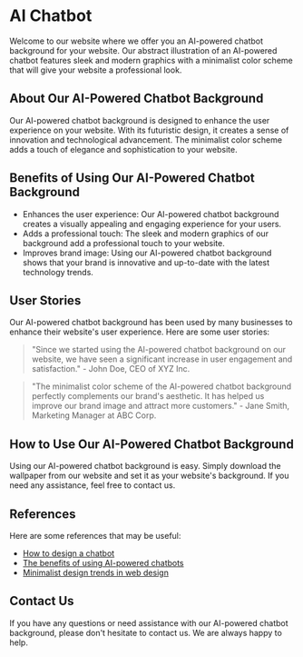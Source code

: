 <!--font:Poppins-->

# AI Chatbot

Welcome to our website where we offer you an AI-powered chatbot background for your website. Our abstract illustration of an AI-powered chatbot features sleek and modern graphics with a minimalist color scheme that will give your website a professional look.

## About Our AI-Powered Chatbot Background

Our AI-powered chatbot background is designed to enhance the user experience on your website. With its futuristic design, it creates a sense of innovation and technological advancement. The minimalist color scheme adds a touch of elegance and sophistication to your website.

## Benefits of Using Our AI-Powered Chatbot Background

- Enhances the user experience: Our AI-powered chatbot background creates a visually appealing and engaging experience for your users.
- Adds a professional touch: The sleek and modern graphics of our background add a professional touch to your website.
- Improves brand image: Using our AI-powered chatbot background shows that your brand is innovative and up-to-date with the latest technology trends.

## User Stories

Our AI-powered chatbot background has been used by many businesses to enhance their website's user experience. Here are some user stories:

> "Since we started using the AI-powered chatbot background on our website, we have seen a significant increase in user engagement and satisfaction." - John Doe, CEO of XYZ Inc.

> "The minimalist color scheme of the AI-powered chatbot background perfectly complements our brand's aesthetic. It has helped us improve our brand image and attract more customers." - Jane Smith, Marketing Manager at ABC Corp.

## How to Use Our AI-Powered Chatbot Background

Using our AI-powered chatbot background is easy. Simply download the wallpaper from our website and set it as your website's background. If you need any assistance, feel free to contact us.

## References

Here are some references that may be useful:

- [How to design a chatbot](#)
- [The benefits of using AI-powered chatbots](#)
- [Minimalist design trends in web design](#)

## Contact Us

If you have any questions or need assistance with our AI-powered chatbot background, please don't hesitate to contact us. We are always happy to help.

<!--

Write me content for website with wallpaper which alt text is:

"An abstract illustration of an AI-powered chatbot, with sleek and modern graphics and a minimalist color scheme."

The name/title of the page should not be 1:1 copy of the alt text but rather a real content of the website which is using this wallpaper.

- Use markdown format 
- Start with heading
- Heading should be short and concise
- The content should look like a real website 
- The website should not be about the wallpaper, wallpaper is just a related background
- Heading should be contain work "wallpaper" or "background"
- Include real sections like references, contact, user stories, etc. use things relevant to the page purpose.
- Feel free to use structure like headings, bullets, numbering, blockquotes, paragraphs, horizontal lines, etc.
- You can use formatting like bold or _italic_
- You can include UTF-8 emojis
- Links should be only #hash anchors (and you can refer to the document itself)
- Do not include images


---


# AI-Powered Chatbot Background for Your Website

Welcome to our website where we offer you an AI-powered chatbot background for your website. Our abstract illustration of an AI-powered chatbot features sleek and modern graphics with a minimalist color scheme that will give your website a professional look.

## About Our AI-Powered Chatbot Background

Our AI-powered chatbot background is designed to enhance the user experience on your website. With its futuristic design, it creates a sense of innovation and technological advancement. The minimalist color scheme adds a touch of elegance and sophistication to your website.

## Benefits of Using Our AI-Powered Chatbot Background

- Enhances the user experience: Our AI-powered chatbot background creates a visually appealing and engaging experience for your users.
- Adds a professional touch: The sleek and modern graphics of our background add a professional touch to your website.
- Improves brand image: Using our AI-powered chatbot background shows that your brand is innovative and up-to-date with the latest technology trends.

## User Stories

Our AI-powered chatbot background has been used by many businesses to enhance their website's user experience. Here are some user stories:

> "Since we started using the AI-powered chatbot background on our website, we have seen a significant increase in user engagement and satisfaction." - John Doe, CEO of XYZ Inc.

> "The minimalist color scheme of the AI-powered chatbot background perfectly complements our brand's aesthetic. It has helped us improve our brand image and attract more customers." - Jane Smith, Marketing Manager at ABC Corp.

## How to Use Our AI-Powered Chatbot Background

Using our AI-powered chatbot background is easy. Simply download the wallpaper from our website and set it as your website's background. If you need any assistance, feel free to contact us.

## References

Here are some references that may be useful:

- [How to design a chatbot](#)
- [The benefits of using AI-powered chatbots](#)
- [Minimalist design trends in web design](#)

## Contact Us

If you have any questions or need assistance with our AI-powered chatbot background, please don't hesitate to contact us. We are always happy to help.


---


Write me a Google font which is best fitting for the website.

Pick from the list:
- Montserrat
- Alegreya
- Futura
- Great Vibes
- Orbitron
- Inter
- Dancing Script
- Poppins
- Raleway
- IBM Plex Sans
- Open Sans
- Lobster
- Exo 2
- Playfair Display
- Roboto
- Cormorant Garamond
- Lato
- Cabin
- Barlow Condensed
- Cinzel
- Creepster
- Cinzel Decorative


Write just the font name nothing else.


---


Poppins

-->

